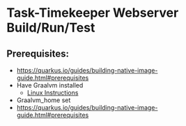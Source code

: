 # Task-Timekeeper Webserver Build/Run/Test

## Prerequisites:

 - https://quarkus.io/guides/building-native-image-guide.html#prerequisites
 - Have Graalvm installed
   - [Linux Instructions](https://gist.github.com/ricardozanini/fa65e485251913e1467837b1c5a8ed28)
 - Graalvm_home set
 - https://quarkus.io/guides/building-native-image-guide.html#prerequisites

